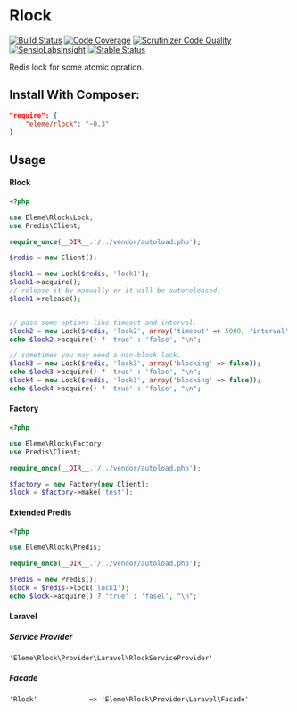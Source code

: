 # Rlock
[![Build Status](https://travis-ci.org/thbourlove/rlock.png?branch=master)](https://travis-ci.org/thbourlove/rlock)
[![Code Coverage](https://scrutinizer-ci.com/g/thbourlove/rlock/badges/coverage.png?b=master)](https://scrutinizer-ci.com/g/thbourlove/rlock/?branch=master)
[![Scrutinizer Code Quality](https://scrutinizer-ci.com/g/thbourlove/rlock/badges/quality-score.png?s=f113f1ab965f6aaef55e497a330caf72bff94201)](https://scrutinizer-ci.com/g/thbourlove/rlock/)
[![SensioLabsInsight](https://insight.sensiolabs.com/projects/c5aa62f0-0edc-42e7-af61-2800ab327065/mini.png)](https://insight.sensiolabs.com/projects/c5aa62f0-0edc-42e7-af61-2800ab327065)
[![Stable Status](https://poser.pugx.org/eleme/rlock/v/stable.png)](https://packagist.org/packages/eleme/rlock)

Redis lock for some atomic opration.

## Install With Composer:

```json
"require": {
    "eleme/rlock": "~0.3"
}
```

## Usage

#### Rlock
``` php
<?php

use Eleme\Rlock\Lock;
use Predis\Client;

require_once(__DIR__.'/../vendor/autoload.php');

$redis = new Client();

$lock1 = new Lock($redis, 'lock1');
$lock1->acquire();
// release it by manually or it will be autoreleased.
$lock1->release();


// pass some options like timeout and interval.
$lock2 = new Lock($redis, 'lock2', array('timeout' => 5000, 'interval' => 500));
echo $lock2->acquire() ? 'true' : 'false', "\n";

// sometimes you may need a non-block lock.
$lock3 = new Lock($redis, 'lock3', array('blocking' => false));
echo $lock3->acquire() ? 'true' : 'false', "\n";
$lock4 = new Lock($redis, 'lock3', array('blocking' => false));
echo $lock4->acquire() ? 'true' : 'false', "\n";
```

#### Factory
```php
<?php

use Eleme\Rlock\Factory;
use Predis\Client;

require_once(__DIR__.'/../vendor/autoload.php');

$factory = new Factory(new Client);
$lock = $factory->make('test');
```

#### Extended Predis
```php
<?php

use Eleme\Rlock\Predis;

require_once(__DIR__.'/../vendor/autoload.php');

$redis = new Predis();
$lock = $redis->lock('lock1');
echo $lock->acquire() ? 'true' : 'fasel', "\n";
```

#### Laravel

##### Service Provider

`'Eleme\Rlock\Provider\Laravel\RlockServiceProvider'`

##### Facade

`'Rlock'             => 'Eleme\Rlock\Provider\Laravel\Facade'`
